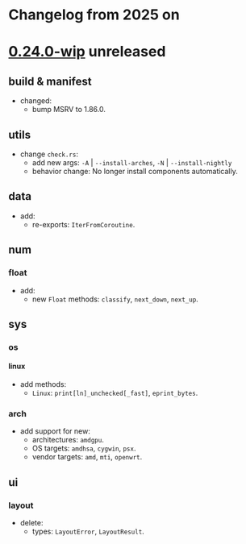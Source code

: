 # Changelog from 2025 on

[0.24.0-wip] unreleased
=======================

## build & manifest
- changed:
  - bump MSRV to 1.86.0.

## utils
- change `check.rs`:
  - add new args: `-A` | `--install-arches`, `-N` | `--install-nightly`
  - behavior change: No longer install components automatically.

## data
- add:
  - re-exports: `IterFromCoroutine`.

## num
### float
- add:
  - new `Float` methods: `classify`, `next_down`, `next_up`.

## sys
### os
#### linux
- add methods:
  - `Linux`: `print[ln]_unchecked[_fast]`, `eprint_bytes`.

### arch
- add support for new:
  - architectures: `amdgpu`.
  - OS targets: `amdhsa`, `cygwin`, `psx`.
  - vendor targets: `amd`, `mti`, `openwrt`.

## ui
### layout
- delete:
  - types: `LayoutError`, `LayoutResult`.

[0.24.0-wip]: https://github.com/andamira/devela/releases/tag/v0.23.0...HEAD
